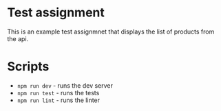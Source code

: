 # Test assignment

This is an example test assignmnet that displays the list of products from the api.

# Scripts

- `npm run dev` - runs the dev server
- `npm run test` - runs the tests
- `npm run lint` - runs the linter
